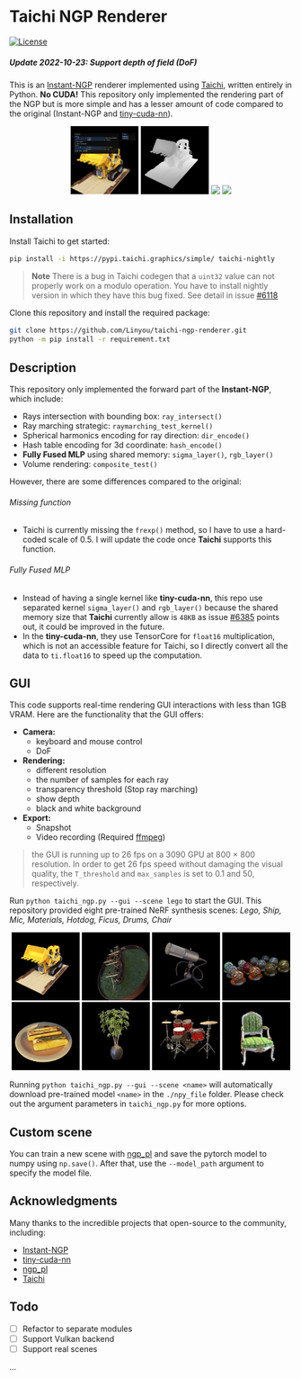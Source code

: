 # Taichi NGP Renderer

[![License](https://img.shields.io/badge/license-Apache-green.svg)](LICENSE)

##### Update 2022-10-23: Support depth of field (DoF)

This is an [Instant-NGP](https://github.com/NVlabs/instant-ngp) renderer implemented using [Taichi](https://github.com/taichi-dev/taichi), written entirely in Python. **No CUDA!** This repository only implemented the rendering part of the NGP but is more simple and has a lesser amount of code compared to the original (Instant-NGP and [tiny-cuda-nn](https://github.com/NVlabs/tiny-cuda-nn)).

<!-- It is fun to write this code that implements even just the rendering part of the NGP, especially when you compare it original repo, which is a hundred lines verse thousands (Instant-NGP and [tiny-cuda-nn](https://github.com/NVlabs/tiny-cuda-nn)). -->

<p align="center">
  <img src="https://raw.githubusercontent.com/Linyou/taichi-ngp-renderer/main/assets/example.png", width="24%">
  <img src="https://raw.githubusercontent.com/Linyou/taichi-ngp-renderer/main/assets/lego_depth.png", width="24%">
  <img src="https://raw.githubusercontent.com/Linyou/taichi-ngp-renderer/main/assets/interaction.gif", width="24%">
  <img src="https://raw.githubusercontent.com/Linyou/taichi-ngp-renderer/main/assets/samples.gif", width="24%">
  <br>
</p>

## Installation

Install Taichi to get started:

```bash
pip install -i https://pypi.taichi.graphics/simple/ taichi-nightly
```
> **Note**
> There is a bug in Taichi codegen that a `uint32` value can not properly work on a modulo operation. You have to install nightly version in which they have this bug fixed. See detail in issue [#6118](https://github.com/taichi-dev/taichi/issues/6118)

Clone this repository and install the required package:

```bash
git clone https://github.com/Linyou/taichi-ngp-renderer.git
python -m pip install -r requirement.txt
```

## Description

This repository only implemented the forward part of the **Instant-NGP**, which include:

- Rays intersection with bounding box: `ray_intersect()`
- Ray marching strategic: `raymarching_test_kernel()`
- Spherical harmonics encoding for ray direction: `dir_encode()`
- Hash table encoding for 3d coordinate: `hash_encode()`
- **Fully Fused MLP** using shared memory: `sigma_layer()`, `rgb_layer()`
- Volume rendering: `composite_test()`

<!-- Since this repository only implemented the rendering code, so you have to load trained parameters from a pre-trained scene (This repository provides a lego scene). -->

However, there are some differences compared to the original:

###### Missing function

- Taichi is currently missing the `frexp()` method, so I have to use a hard-coded scale of 0.5. I will update the code once **Taichi** supports this function.

###### Fully Fused MLP

- Instead of having a single kernel like **tiny-cuda-nn**, this repo use separated kernel `sigma_layer()` and `rgb_layer()` because the shared memory size that **Taichi** currently allow is `48KB` as issue [#6385](https://github.com/taichi-dev/taichi/issues/6385) points out, it could be improved in the future.
- In the **tiny-cuda-nn**, they use TensorCore for `float16` multiplication, which is not an accessible feature for Taichi, so I directly convert all the data to `ti.float16` to speed up the computation.

## GUI

This code supports real-time rendering GUI interactions with less than 1GB VRAM. Here are the functionality that the GUI offers:

- **Camera:**
  - keyboard and mouse control
  - DoF
- **Rendering:**
  - different resolution
  - the number of samples for each ray
  - transparency threshold (Stop ray marching)
  - show depth
  - black and white background
- **Export:**
  - Snapshot
  - Video recording (Required [ffmpeg](https://docs.taichi-lang.org/docs/export_results#install-ffmpeg-on-windows))

> the GUI is running up to 26 fps on a 3090 GPU at 800 $\times$ 800 resolution. In order to get 26 fps speed without damaging the visual quality, the  `T_threshold` and `max_samples` is set to 0.1 and 50, respectively.

<!-- `T_threshold`: Stop rendering when transparent vaule is below this threshold.
`max_samples`: Maximum samples for each ray. -->

Run `python taichi_ngp.py --gui --scene lego` to start the GUI. This repository provided eight pre-trained NeRF synthesis scenes: _Lego, Ship, Mic, Materials, Hotdog, Ficus, Drums, Chair_

<p align="center">
  <img src="https://raw.githubusercontent.com/Linyou/taichi-ngp-renderer/main/assets/lego.png", width="24%">
  <img src="https://raw.githubusercontent.com/Linyou/taichi-ngp-renderer/main/assets/ship.png", width="24%">
  <img src="https://raw.githubusercontent.com/Linyou/taichi-ngp-renderer/main/assets/mic.png", width="24%">
  <img src="https://raw.githubusercontent.com/Linyou/taichi-ngp-renderer/main/assets/materials.png", width="24%">
  <br>
  <img src="https://raw.githubusercontent.com/Linyou/taichi-ngp-renderer/main/assets/hotdog.png", width="24%">
  <img src="https://raw.githubusercontent.com/Linyou/taichi-ngp-renderer/main/assets/ficus.png", width="24%">
  <img src="https://raw.githubusercontent.com/Linyou/taichi-ngp-renderer/main/assets/drums.png", width="24%">
  <img src="https://raw.githubusercontent.com/Linyou/taichi-ngp-renderer/main/assets/chair.png", width="24%">
  <br>
</p>

Running `python taichi_ngp.py --gui --scene <name>` will automatically download pre-trained model `<name>` in the `./npy_file` folder. Please check out the argument parameters in `taichi_ngp.py` for more options.

## Custom scene

You can train a new scene with [ngp_pl](https://github.com/kwea123/ngp_pl) and save the pytorch model to numpy using `np.save()`. After that, use the `--model_path` argument to specify the model file.

## Acknowledgments

 Many thanks to the incredible projects that open-source to the community, including:

- [Instant-NGP](https://github.com/NVlabs/instant-ngp)
- [tiny-cuda-nn](https://github.com/NVlabs/tiny-cuda-nn)
- [ngp_pl](https://github.com/kwea123/ngp_pl)
- [Taichi](https://github.com/taichi-dev/taichi)



## Todo

- [ ] Refactor to separate modules
- [ ] Support Vulkan backend
- [ ] Support real scenes

...
